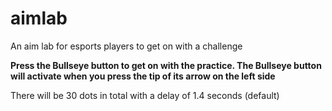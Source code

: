 # aimlab
An aim lab for esports players to get on with a challenge




**Press the Bullseye button to get on with the practice. The Bullseye button will activate when you press the tip of its arrow on the left side**

There will be 30 dots  in total with a delay of 1.4 seconds (default)


